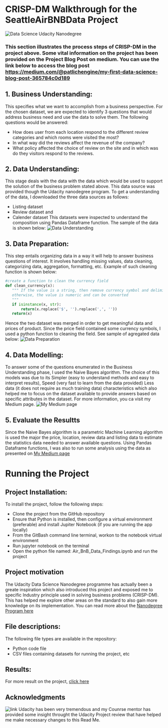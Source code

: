 # CRISP-DM Walkthrough for the SeattleAirBNBData Project 
![Data Science Udacity Nanodegree](https://miro.medium.com/max/1400/1*80Nz4D9AhCjxTfDPsAINGA.jpeg)
### This section illustrates the process steps of CRISP-DM in the project above. Some vital information on the project has been provided on the Project Blog Post on medium. You can use the link below to access the blog post https://medium.com/@patlichengine/my-first-data-science-blog-post-365784c0d189

## 1. Business Understanding: 
   This specifies what we want to accomplish from a business perspective. For the chosen dataset, we are expected to identify 3 questions that would address      business need and      use the data to solve them. The following questions would be answered:
   * How does user from each location respond to the different review categories and which rooms were visited the most?
   * In what way did the reviews affect the revenue of the company?
   * What policy affected the choice of review on the site and in which was do they visitors respond to the reviews.

## 2. Data Understanding:
   This stage deals with the data with the data which would be used to support the solution of the business problem stated above. This data source was            provided though the Udacity nanodegree program. To get a understanding of the data, I downloaded the three data sources as follows:
   * Listing dataset
   * Review dataset and
   * Calender dataset
   This datasets were inspected to understand the composition using Pandas Dataframe function. The sample of the data is shown below:
   ![Data Understanding](https://miro.medium.com/max/875/1*pVf6vajlI7_dNooZNccMCA.jpeg)
   
## 3. Data Preparation:
   This step entails organizing data in a way it will help to answer business questions of interest. It involves handling missing values, data cleaning,          categorizing data, aggregation, formatting, etc. Example of such cleaning function is shown below:
   ```python
   #create a function to clean the currency field
   def clean_currency(x):
      """ If the value is a string, then remove currency symbol and delimiters
      otherwise, the value is numeric and can be converted
      """
      if isinstance(x, str):
          return(x.replace('$', '').replace(',', ''))
      return(x)
   ```
   Hence the two dataset was merged in order to get meaningful data and prices of product. Since the price field contained some currency symbols,        I        used a python function    to cleaning the field. See sample of agregated data below:
   ![Data Preparation](https://miro.medium.com/max/751/1*WzLHn5BYP9DGMU9C3OXXRw.jpeg)
   
## 4.  Data Modelling:
   To answer some of the questions enumerated in the Business Understanding phase, I used the Naive Bayes algorithm. The choice of this models was due to its    Simpler (easy to      understand methods and easy to interpret results), Speed (very fast to learn from the data provided) Less data (it does not require      as much training data) characteristics        which also helped me to focus on the dataset available to provide answers based on specific attributes in the    dataset. For more information, you ca visit my Medium page.
   ![My Medium page](https://medium.com/@patlichengine/my-first-data-science-blog-post-365784c0d189)
    
## 5. Evaluate the Resultts
   Since the Naive Bayes algorithm is a parametric Machine Learning algorithm is used the major the price, location, review data and listing data to estimate    the statistics data needed to answer available questions. Using Pandas Dataframe functions, I was also to run some analysis using the data as                  presented on [My Medium page](https://medium.com/@patlichengine/my-first-data-science-blog-post-365784c0d189)
   
# Running the Project
## Project Installation:
   To install the project, follow the following steps:
   * Clone the project from the GitHub repository
   * Ensure that Python is installed, then configure a virtual environment (preferable) and install Jupiter Notebook (if you are running the app locally)
   * From the GitBash command line terminal, workon to the notebook virtual environment
   * Run jupyter notebook on the terminal
   * Open the python file named: Air_BnB_Data_Findings.ipynb and run the project
    
## Project motivation
   The Udacity Data Science Nanodegree programme has actually been a greate inspiration which also introduced this project and exposed me to specific            Industry principle used in solving business problems (CRISP-DM). This has helped me explore other areas on the standard to also gain more knowledge on its    implementation. You can read more about the [Nanodegree Program here](https://www.udacity.com/course/data-scientist-nanodegree--nd025)
    
## File descriptions:
   The following file types are available in the repository:
   * Python code file
   * CSV files containing datasets for running the project, etc
    
## Results:
   For more result on the project, [click here](https://medium.com/@patlichengine/my-first-data-science-blog-post-365784c0d189)
    
## Acknowledgments
   ![link](https://reviews.udacity.com/static/media/logo.7630e043.svg) Udacity has been very tremendous and my Counrse mentor has provided some insight          throught the Udacity Project review that have helped me make necessary changes to this Read Me.
